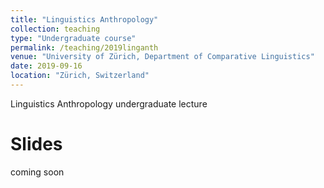 ```yaml
---
title: "Linguistics Anthropology"
collection: teaching
type: "Undergraduate course"
permalink: /teaching/2019linganth
venue: "University of Zürich, Department of Comparative Linguistics"
date: 2019-09-16
location: "Zürich, Switzerland"
---
```


Linguistics Anthropology undergraduate lecture

Slides
======

coming soon
